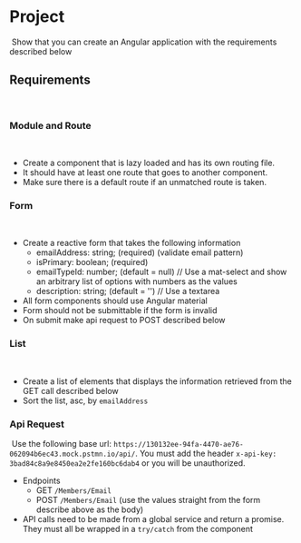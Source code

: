 # Project

​
Show that you can create an Angular application with the requirements described below
​

## Requirements

​

### Module and Route

​

- Create a component that is lazy loaded and has its own routing file.
- It should have at least one route that goes to another component.
- Make sure there is a default route if an unmatched route is taken.
  ​

### Form

​

- Create a reactive form that takes the following information
  - emailAddress: string; (required) (validate email pattern)
  - isPrimary: boolean; (required)
  - emailTypeId: number; (default = null) // Use a mat-select and show an arbitrary list of options with numbers as the values
  - description: string; (default = '') // Use a textarea
- All form components should use Angular material
- Form should not be submittable if the form is invalid
- On submit make api request to POST described below
  ​

### List

​

- Create a list of elements that displays the information retrieved from the GET call described below
- Sort the list, asc, by `emailAddress`
  ​

### Api Request

​
Use the following base url: `https://130132ee-94fa-4470-ae76-062094b6ec43.mock.pstmn.io/api/`.
You must add the header `x-api-key: 3bad84c8a9e8450ea2e2fe160bc6dab4` or you will be unauthorized.
​

- Endpoints
  - GET `/Members/Email`
  - POST `/Members/Email` (use the values straight from the form describe above as the body)
- API calls need to be made from a global service and return a promise. They must all be wrapped in a `try/catch` from the component
